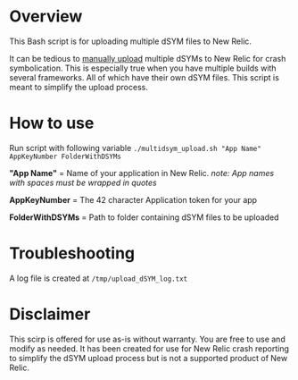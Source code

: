 # Overview
This Bash script is for uploading multiple dSYM files to New Relic.

It can be tedious to [manually upload](https://docs.newrelic.com/docs/mobile-monitoring/new-relic-mobile-ios/install-configure/ios-agent-crash-reporting#manual-dsym) multiple dSYMs to New Relic for crash symbolication. This is especially true when you have multiple builds with several frameworks. All of which have their own dSYM files. This script is meant to simplify the upload process.

# How to use
Run script with following variable
`./multidsym_upload.sh "App Name" AppKeyNumber FolderWithDSYMs`

**"App Name"** = Name of your application in New Relic.
  *note: App names with spaces must be wrapped in quotes*

**AppKeyNumber** = The 42 character Application token for your app

**FolderWithDSYMs** = Path to folder containing dSYM files to be uploaded

# Troubleshooting

A log file is created at `/tmp/upload_dSYM_log.txt`

# Disclaimer
This scirp is offered for use as-is without warranty. You are free to use and modify as needed. It has been created for use for New Relic crash reporting to simplify the dSYM upload process but is not a supported product of New Relic.
